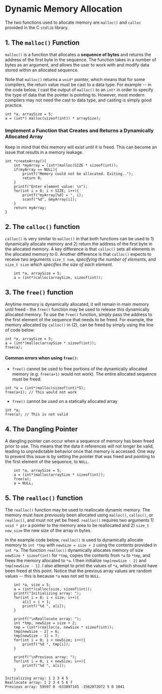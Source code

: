 # Dynamic Memory Allocation
The two functions used to allocate memory are `malloc()` and `calloc` provided in the C  `stdlib` library.
## 1. The `malloc()` Function
`malloc()` is a function that allocates a **sequence of bytes** and returns the address of the first byte in the sequence. The function takes in a number of bytes as an argument, and allows the user to work with and modify data stored within an allocated sequence.

Note that `malloc()` returns a `void*` pointer, which means that for some compilers, the return value must be cast to a data type. For example -- in the code below, I cast the output of `malloc()` to an `int*` in order to specify the type of data that the pointer is pointing to.  However, most modern compilers may not need the cast to data type, and casting is simply good practice.

```
int *a, arraySize = 5;
a = (int*) malloc(sizeof(int)) * arraySize);
```

### Implement a Function that Creates and Returns a Dynamically Allocated Array

Keep in mind that this memory will exist until it is freed. This can become an issue that results in a memory leakage.
```
int *createArray(){
    int *myArray = (int*)malloc(SIZE * sizeof(int));
    if(myArray == NULL){
        printf("Memory could not be allocated. Exiting..");
        return 0;
    }
    printf("Enter element value: \n");
    for(int i = 0; i < SIZE; i++){
        printf("myArray[%d] = ", i);
        scanf("%d", &myArray[i]);
    }
    return myArray;
}
```

## 2. The `calloc()` function
`calloc()` is very similar to `malloc()` in that both functions can be used to 1) dynamically allocate memory and 2) return the address of the first byte in the allocated memory. A key difference is that `calloc()` sets all elements in the allocated memory to 0. Another difference is that `calloc()` expects to receive two arguments `size_t num`, *specifying the number of elements*, and `size_t size` *which specifies the size of each element*. 

```
    int *a, arraySize = 5;
    a = (int*)calloc(arraySize, sizeof(int));
```

## 3. The `free()` function
Anytime memory is dynamically allocated, it will remain in main memory until freed - the `free()` function may be used to release this dynamically allocated memory. To use the `free()` function, simply pass the address to the first element of the sequence that needs to be freed. For example, the memory allocated by `calloc()` in (2), can be freed by simply using the line of code below:

```
int *a, arraySize = 5;
a = (int*)malloc(arraySize * sizeof(int));
free(a);
```

#### **Common errors when using `free()`:**
- `free()` cannot be used to free portions of the dynamically allocated memory (e.g. `free(a+1)` would not work). The entire allocated sequence must be freed. 

```
int *a = (int*)malloc(sizeof(int)*5);
free(a+1); // This would not work
```

- `free()` cannot be used on a statically allocated array 
```
int *a;
free(a); // This is not valid
```

## 4. The Dangling Pointer
A dangling pointer can occur when a sequence of memory has been freed prior to use. This means that the data it references will not longer be valid, leading to unpredictable behavior once that memory is accessed. One way to prevent this issue is by setting the pointer that was freed and pointing to the first element of the sequence, to `NULL`.

```
    int *a, arraySize = 5;
    a = (int*)malloc(arraySize * sizeof(int));
    free(a);
    a = NULL;
```

## 5. The `realloc()` function
The `realloc()` function may be used to reallocate dynamic memory. The memory must have previously been allocated using `malloc()`, `calloc()`, or `realloc()`, and must not yet be freed. `realloc()` requires two arguments 1) `void * ptr` a pointer to the memory area to be reallocated and 2) `size_t new_size` the new size of the array in bytes. 

In the example code below, `realloc()` is used to dynamically allocate memory to `int *tmp` with `newSize = size + 2` using the contents provided in `int *a`. The function `realloc()`  dynamically allocates memory of size `newSize * sizeof(int)` for `*tmp`, copies the contents from `*a` to `*tmp`, and frees the memory allocated to `*a`. I then initialize `tmp[newSize - 2]` and `tmp[newSize - 1]`. I also attempt to print the values of `*a`, which should have been freed at this point. Notice that the previous array values are random values -- this is because `*a` was not set to `NULL`. 

```
    int *a, size = 5;
    a = (int*)calloc(size, sizeof(int));
    printf("Initializing array: ");
    for(int i = 0; i < size; i++){
        a[i] = i + 1;
        printf("%d ", a[i]);
    }
    
    printf("\nReallocate array: ");
    int *tmp, newSize = size + 2;
    tmp = (int*)realloc(a, newSize * sizeof(int));
    tmp[newSize - 2] = 6;
    tmp[newSize - 1] = 7;
    for(int i = 0; i < newSize; i++){
        printf("%d ", tmp[i]);
    }
    
    printf("\nPrevious array: ");
    for(int i = 0; i < newSize; i++){
        printf("%d ", a[i]);
    }
```

```
Initializing array: 1 2 3 4 5 
Reallocate array: 1 2 3 4 5 6 7 
Previous array: 59597 0 -633097145 -1562072072 5 0 1041 
```